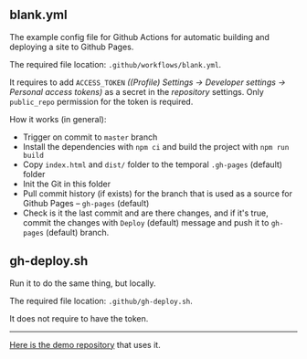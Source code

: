 
## blank.yml

The example config file for Github Actions for automatic building and deploying a site to Github Pages.

The required file location: `.github/workflows/blank.yml`.

It requires to add `ACCESS_TOKEN` _((Profile) Settings -> Developer settings -> Personal access tokens)_ as a secret in the _repository_ settings. Only `public_repo` permission for the token is required.

How it works (in general):
- Trigger on commit to `master` branch
- Install the dependencies with `npm ci` and build the project with `npm run build`
- Copy `index.html` and `dist/` folder to the temporal `.gh-pages` (default) folder
- Init the Git in this folder
- Pull commit history (if exists) for the branch that is used as a source for Github Pages – `gh-pages` (default)
- Check is it the last commit and are there changes, and if it's true, commit the changes with `Deploy` (default) message and push it to `gh-pages` (default) branch.


## gh-deploy.sh

Run it to do the same thing, but locally.

The required file location: `.github/gh-deploy.sh`.

It does not require to have the token.

---

[Here is the demo repository](https://github.com/AlttiRi/formatted-number) that uses it.
